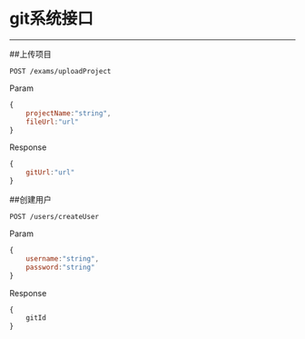 # git系统接口

---

##上传项目

```
POST /exams/uploadProject
```
Param
```js
{
    projectName:"string",
    fileUrl:"url"
}
```
Response
```js
{
    gitUrl:"url"
}
```

##创建用户

```
POST /users/createUser
```
Param
```js
{
    username:"string",
    password:"string"
}
```
Response
```js
{
    gitId
}
```

